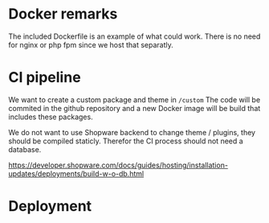 # Docker remarks

The included Dockerfile is an example of what could work.
There is no need for nginx or php fpm since we host that separatly.


# CI pipeline

We want to create a custom package and theme in `/custom`
The code will be commited in the github repository and a new Docker image will be build that includes these packages.

We do not want to use Shopware backend to change theme / plugins, they should be compiled staticly.
Therefor the CI process should not need a database.

https://developer.shopware.com/docs/guides/hosting/installation-updates/deployments/build-w-o-db.html

# Deployment

